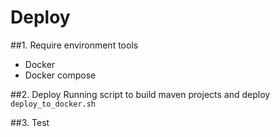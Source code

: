 # Deploy

##1. Require environment tools
- Docker
- Docker compose

##2. Deploy
Running script to build maven projects and deploy <br/>
`deploy_to_docker.sh`


##3. Test



